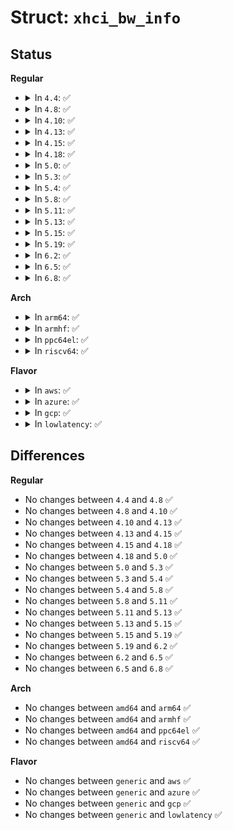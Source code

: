 # Struct: <code>xhci_bw_info</code>

## Status
<b>Regular</b>
<ul>
<li>
<details>
<summary>In <code>4.4</code>: ✅</summary>

```c
struct xhci_bw_info {
    unsigned int ep_interval;
    unsigned int mult;
    unsigned int num_packets;
    unsigned int max_packet_size;
    unsigned int max_esit_payload;
    unsigned int type;
};
```
</details>
</li>
<li>
<details>
<summary>In <code>4.8</code>: ✅</summary>

```c
struct xhci_bw_info {
    unsigned int ep_interval;
    unsigned int mult;
    unsigned int num_packets;
    unsigned int max_packet_size;
    unsigned int max_esit_payload;
    unsigned int type;
};
```
</details>
</li>
<li>
<details>
<summary>In <code>4.10</code>: ✅</summary>

```c
struct xhci_bw_info {
    unsigned int ep_interval;
    unsigned int mult;
    unsigned int num_packets;
    unsigned int max_packet_size;
    unsigned int max_esit_payload;
    unsigned int type;
};
```
</details>
</li>
<li>
<details>
<summary>In <code>4.13</code>: ✅</summary>

```c
struct xhci_bw_info {
    unsigned int ep_interval;
    unsigned int mult;
    unsigned int num_packets;
    unsigned int max_packet_size;
    unsigned int max_esit_payload;
    unsigned int type;
};
```
</details>
</li>
<li>
<details>
<summary>In <code>4.15</code>: ✅</summary>

```c
struct xhci_bw_info {
    unsigned int ep_interval;
    unsigned int mult;
    unsigned int num_packets;
    unsigned int max_packet_size;
    unsigned int max_esit_payload;
    unsigned int type;
};
```
</details>
</li>
<li>
<details>
<summary>In <code>4.18</code>: ✅</summary>

```c
struct xhci_bw_info {
    unsigned int ep_interval;
    unsigned int mult;
    unsigned int num_packets;
    unsigned int max_packet_size;
    unsigned int max_esit_payload;
    unsigned int type;
};
```
</details>
</li>
<li>
<details>
<summary>In <code>5.0</code>: ✅</summary>

```c
struct xhci_bw_info {
    unsigned int ep_interval;
    unsigned int mult;
    unsigned int num_packets;
    unsigned int max_packet_size;
    unsigned int max_esit_payload;
    unsigned int type;
};
```
</details>
</li>
<li>
<details>
<summary>In <code>5.3</code>: ✅</summary>

```c
struct xhci_bw_info {
    unsigned int ep_interval;
    unsigned int mult;
    unsigned int num_packets;
    unsigned int max_packet_size;
    unsigned int max_esit_payload;
    unsigned int type;
};
```
</details>
</li>
<li>
<details>
<summary>In <code>5.4</code>: ✅</summary>

```c
struct xhci_bw_info {
    unsigned int ep_interval;
    unsigned int mult;
    unsigned int num_packets;
    unsigned int max_packet_size;
    unsigned int max_esit_payload;
    unsigned int type;
};
```
</details>
</li>
<li>
<details>
<summary>In <code>5.8</code>: ✅</summary>

```c
struct xhci_bw_info {
    unsigned int ep_interval;
    unsigned int mult;
    unsigned int num_packets;
    unsigned int max_packet_size;
    unsigned int max_esit_payload;
    unsigned int type;
};
```
</details>
</li>
<li>
<details>
<summary>In <code>5.11</code>: ✅</summary>

```c
struct xhci_bw_info {
    unsigned int ep_interval;
    unsigned int mult;
    unsigned int num_packets;
    unsigned int max_packet_size;
    unsigned int max_esit_payload;
    unsigned int type;
};
```
</details>
</li>
<li>
<details>
<summary>In <code>5.13</code>: ✅</summary>

```c
struct xhci_bw_info {
    unsigned int ep_interval;
    unsigned int mult;
    unsigned int num_packets;
    unsigned int max_packet_size;
    unsigned int max_esit_payload;
    unsigned int type;
};
```
</details>
</li>
<li>
<details>
<summary>In <code>5.15</code>: ✅</summary>

```c
struct xhci_bw_info {
    unsigned int ep_interval;
    unsigned int mult;
    unsigned int num_packets;
    unsigned int max_packet_size;
    unsigned int max_esit_payload;
    unsigned int type;
};
```
</details>
</li>
<li>
<details>
<summary>In <code>5.19</code>: ✅</summary>

```c
struct xhci_bw_info {
    unsigned int ep_interval;
    unsigned int mult;
    unsigned int num_packets;
    unsigned int max_packet_size;
    unsigned int max_esit_payload;
    unsigned int type;
};
```
</details>
</li>
<li>
<details>
<summary>In <code>6.2</code>: ✅</summary>

```c
struct xhci_bw_info {
    unsigned int ep_interval;
    unsigned int mult;
    unsigned int num_packets;
    unsigned int max_packet_size;
    unsigned int max_esit_payload;
    unsigned int type;
};
```
</details>
</li>
<li>
<details>
<summary>In <code>6.5</code>: ✅</summary>

```c
struct xhci_bw_info {
    unsigned int ep_interval;
    unsigned int mult;
    unsigned int num_packets;
    unsigned int max_packet_size;
    unsigned int max_esit_payload;
    unsigned int type;
};
```
</details>
</li>
<li>
<details>
<summary>In <code>6.8</code>: ✅</summary>

```c
struct xhci_bw_info {
    unsigned int ep_interval;
    unsigned int mult;
    unsigned int num_packets;
    unsigned int max_packet_size;
    unsigned int max_esit_payload;
    unsigned int type;
};
```
</details>
</li>
</ul>
<b>Arch</b>
<ul>
<li>
<details>
<summary>In <code>arm64</code>: ✅</summary>

```c
struct xhci_bw_info {
    unsigned int ep_interval;
    unsigned int mult;
    unsigned int num_packets;
    unsigned int max_packet_size;
    unsigned int max_esit_payload;
    unsigned int type;
};
```
</details>
</li>
<li>
<details>
<summary>In <code>armhf</code>: ✅</summary>

```c
struct xhci_bw_info {
    unsigned int ep_interval;
    unsigned int mult;
    unsigned int num_packets;
    unsigned int max_packet_size;
    unsigned int max_esit_payload;
    unsigned int type;
};
```
</details>
</li>
<li>
<details>
<summary>In <code>ppc64el</code>: ✅</summary>

```c
struct xhci_bw_info {
    unsigned int ep_interval;
    unsigned int mult;
    unsigned int num_packets;
    unsigned int max_packet_size;
    unsigned int max_esit_payload;
    unsigned int type;
};
```
</details>
</li>
<li>
<details>
<summary>In <code>riscv64</code>: ✅</summary>

```c
struct xhci_bw_info {
    unsigned int ep_interval;
    unsigned int mult;
    unsigned int num_packets;
    unsigned int max_packet_size;
    unsigned int max_esit_payload;
    unsigned int type;
};
```
</details>
</li>
</ul>
<b>Flavor</b>
<ul>
<li>
<details>
<summary>In <code>aws</code>: ✅</summary>

```c
struct xhci_bw_info {
    unsigned int ep_interval;
    unsigned int mult;
    unsigned int num_packets;
    unsigned int max_packet_size;
    unsigned int max_esit_payload;
    unsigned int type;
};
```
</details>
</li>
<li>
<details>
<summary>In <code>azure</code>: ✅</summary>

```c
struct xhci_bw_info {
    unsigned int ep_interval;
    unsigned int mult;
    unsigned int num_packets;
    unsigned int max_packet_size;
    unsigned int max_esit_payload;
    unsigned int type;
};
```
</details>
</li>
<li>
<details>
<summary>In <code>gcp</code>: ✅</summary>

```c
struct xhci_bw_info {
    unsigned int ep_interval;
    unsigned int mult;
    unsigned int num_packets;
    unsigned int max_packet_size;
    unsigned int max_esit_payload;
    unsigned int type;
};
```
</details>
</li>
<li>
<details>
<summary>In <code>lowlatency</code>: ✅</summary>

```c
struct xhci_bw_info {
    unsigned int ep_interval;
    unsigned int mult;
    unsigned int num_packets;
    unsigned int max_packet_size;
    unsigned int max_esit_payload;
    unsigned int type;
};
```
</details>
</li>
</ul>

## Differences
<b>Regular</b>
<ul>
<li>
No changes between <code>4.4</code> and <code>4.8</code> ✅
</li>
<li>
No changes between <code>4.8</code> and <code>4.10</code> ✅
</li>
<li>
No changes between <code>4.10</code> and <code>4.13</code> ✅
</li>
<li>
No changes between <code>4.13</code> and <code>4.15</code> ✅
</li>
<li>
No changes between <code>4.15</code> and <code>4.18</code> ✅
</li>
<li>
No changes between <code>4.18</code> and <code>5.0</code> ✅
</li>
<li>
No changes between <code>5.0</code> and <code>5.3</code> ✅
</li>
<li>
No changes between <code>5.3</code> and <code>5.4</code> ✅
</li>
<li>
No changes between <code>5.4</code> and <code>5.8</code> ✅
</li>
<li>
No changes between <code>5.8</code> and <code>5.11</code> ✅
</li>
<li>
No changes between <code>5.11</code> and <code>5.13</code> ✅
</li>
<li>
No changes between <code>5.13</code> and <code>5.15</code> ✅
</li>
<li>
No changes between <code>5.15</code> and <code>5.19</code> ✅
</li>
<li>
No changes between <code>5.19</code> and <code>6.2</code> ✅
</li>
<li>
No changes between <code>6.2</code> and <code>6.5</code> ✅
</li>
<li>
No changes between <code>6.5</code> and <code>6.8</code> ✅
</li>
</ul>
<b>Arch</b>
<ul>
<li>
No changes between <code>amd64</code> and <code>arm64</code> ✅
</li>
<li>
No changes between <code>amd64</code> and <code>armhf</code> ✅
</li>
<li>
No changes between <code>amd64</code> and <code>ppc64el</code> ✅
</li>
<li>
No changes between <code>amd64</code> and <code>riscv64</code> ✅
</li>
</ul>
<b>Flavor</b>
<ul>
<li>
No changes between <code>generic</code> and <code>aws</code> ✅
</li>
<li>
No changes between <code>generic</code> and <code>azure</code> ✅
</li>
<li>
No changes between <code>generic</code> and <code>gcp</code> ✅
</li>
<li>
No changes between <code>generic</code> and <code>lowlatency</code> ✅
</li>
</ul>
